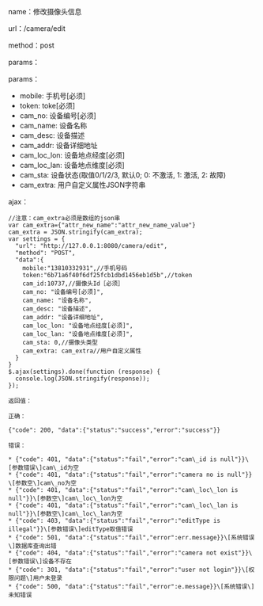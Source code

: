 name：修改摄像头信息

url：/camera/edit

method：post

params：

params：

* mobile: 手机号[必须]
* token: toke[必须]
* cam_no: 设备编号[必须]
* cam_name: 设备名称
* cam_desc: 设备描述
* cam_addr: 设备详细地址
* cam_loc_lon: 设备地点经度[必须]
* cam_loc_lan: 设备地点维度[必须]
* cam_sta: 设备状态(取值0/1/2/3, 默认0; 0: 不激活, 1: 激活, 2: 故障)
* cam_extra: 用户自定义属性JSON字符串

ajax：

```
//注意：cam_extra必须是数组的json串
var cam_extra={"attr_new_name":"attr_new_name_value"}
cam_extra = JSON.stringify(cam_extra);
var settings = {
  "url": "http://127.0.0.1:8080/camera/edit",
  "method": "POST",
  "data":{
    mobile:"13810332931",//手机号码
    token:"6b71a6f40f6df25fcb1dbd1456eb1d5b",//token
    cam_id:10737,//摄像头Id［必须］
    cam_no: "设备编号[必须]",
	cam_name: "设备名称",
	cam_desc: "设备描述",
	cam_addr: "设备详细地址",
	cam_loc_lon: "设备地点经度[必须]",
	cam_loc_lan: "设备地点维度[必须]",
	cam_sta: 0,//摄像头类型 
	cam_extra: cam_extra//用户自定义属性
  }
}
$.ajax(settings).done(function (response) {
  console.log(JSON.stringify(response));
});

返回值：

正确：

{"code": 200, "data":{"status":"success","error":"success"}}

错误：

* {"code": 401, "data":{"status":"fail","error":"cam\_id is null"}}\[参数错误\]cam\_id为空
* {"code": 401, "data":{"status":"fail","error":"camera no is null"}} \[参数空\]cam\_no为空
* {"code": 401, "data":{"status":"fail","error":"cam\_loc\_lon is null"}}\[参数空\]cam\_loc\_lon为空
* {"code": 401, "data":{"status":"fail","error":"cam\_loc\_lan is null"}}\[参数空\]cam\_loc\_lan为空
* {"code": 403, "data":{"status":"fail","error":"editType is illegal"}}\[参数错误\]editType取值错误
* {"code": 501, "data":{"status":"fail","error":err.message}}\[系统错误\]数据库查询出错
* {"code": 404, "data":{"status":"fail","error":"camera not exist"}}\[参数错误\]设备不存在
* {"code": 301, "data":{"status":"fail","error":"user not login"}}\[权限问题\]用户未登录
* {"code": 500, "data":{"status":"fail","error":e.message}}\[系统错误\]未知错误
